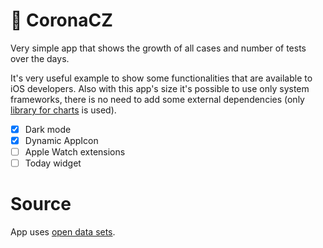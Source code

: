 # 🦠 CoronaCZ

Very simple app that shows the growth of all cases and number of tests over the days.

It's very useful example to show some functionalities that are available to iOS developers. Also with this app's size it's possible to use only system frameworks, there is no need to add some external dependencies (only [library for charts](https://github.com/nhatminh12369/BarChart) is used).

- [x] Dark mode
- [x] Dynamic AppIcon
- [ ] Apple Watch extensions
- [ ] Today widget

# Source

App uses [open data sets](https://onemocneni-aktualne.mzcr.cz/api/v1/covid-19).
